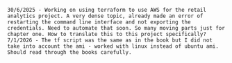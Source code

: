    30/6/2025 - Working on using terraform to use AWS for the retail analytics project. A very dense topic, already made an error of restarting the command line interface and not exporting the credentials. Need to automate that soon. So many moving parts just for chapter one. How to translate this to this project specifically?
    7/1/2026 - The tf script was the same as in the book but I did not take into account the ami - worked with linux instead of ubuntu ami. Should read through the books carefully.